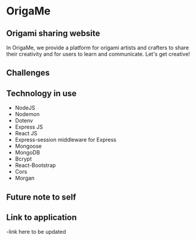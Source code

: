 # OrigaMe

## Origami sharing website

In OrigaMe, we provide a platform for origami artists and crafters to share their creativity and for users to learn and communicate. Let's get creative!

## Challenges

## Technology in use

- NodeJS
- Nodemon
- Dotenv
- Express JS
- React JS
- Express-session middleware for Express
- Mongoose
- MongoDB
- Bcrypt
- React-Bootstrap
- Cors
- Morgan

## Future note to self

## Link to application

-link here to be updated
